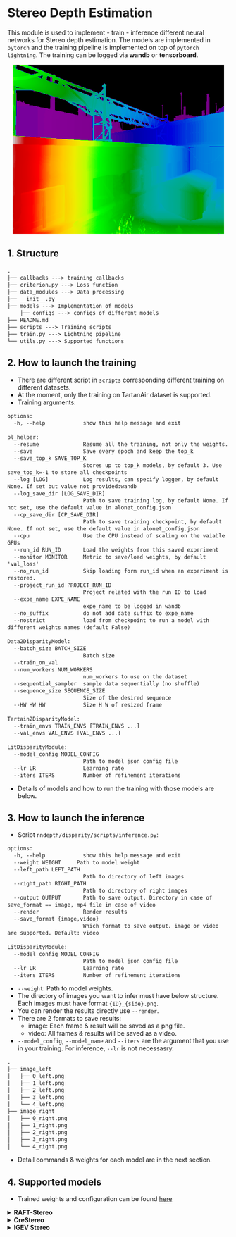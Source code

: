 # Stereo Depth Estimation
This module is used to implement - train - inference different neural networks for Stereo depth estimation. The models are implemented in `pytorch` and the training pipeline is implemented on top of `pytorch lightning`. The training can be logged via **wandb** or **tensorboard**.

<p align="center">
  <img src="../../images/tartanair_disp.png"/>
</p>

## 1. Structure
```
.
├── callbacks ---> training callbacks
├── criterion.py ---> Loss function
├── data_modules ---> Data processing
├── __init__.py
├── models ---> Implementation of models
    ├── configs ---> configs of different models
├── README.md
├── scripts ---> Training scripts
├── train.py ---> Lightning pipeline
└── utils.py ---> Supported functions

```

## 2. How to launch the training
- There are different script in `scripts` corresponding different training on different datasets.
- At the moment, only the training on TartanAir dataset is supported.
- Training arguments:
```
options:
  -h, --help            show this help message and exit

pl_helper:
  --resume              Resume all the training, not only the weights.
  --save                Save every epoch and keep the top_k
  --save_top_k SAVE_TOP_K
                        Stores up to top_k models, by default 3. Use save_top_k=-1 to store all checkpoints
  --log [LOG]           Log results, can specify logger, by default None. If set but value not provided:wandb
  --log_save_dir [LOG_SAVE_DIR]
                        Path to save training log, by default None. If not set, use the default value in alonet_config.json
  --cp_save_dir [CP_SAVE_DIR]
                        Path to save training checkpoint, by default None. If not set, use the default value in alonet_config.json
  --cpu                 Use the CPU instead of scaling on the vaiable GPUs
  --run_id RUN_ID       Load the weights from this saved experiment
  --monitor MONITOR     Metric to save/load weights, by default 'val_loss'
  --no_run_id           Skip loading form run_id when an experiment is restored.
  --project_run_id PROJECT_RUN_ID
                        Project related with the run ID to load
  --expe_name EXPE_NAME
                        expe_name to be logged in wandb
  --no_suffix           do not add date suffix to expe_name
  --nostrict            load from checkpoint to run a model with different weights names (default False)

Data2DisparityModel:
  --batch_size BATCH_SIZE
                        Batch size
  --train_on_val
  --num_workers NUM_WORKERS
                        num_workers to use on the dataset
  --sequential_sampler  sample data sequentially (no shuffle)
  --sequence_size SEQUENCE_SIZE
                        Size of the desired sequence
  --HW HW HW            Size H W of resized frame

Tartain2DisparityModel:
  --train_envs TRAIN_ENVS [TRAIN_ENVS ...]
  --val_envs VAL_ENVS [VAL_ENVS ...]

LitDisparityModule:
  --model_config MODEL_CONFIG
                        Path to model json config file
  --lr LR               Learning rate
  --iters ITERS         Number of refinement iterations
```
- Details of models and how to run the training with those models are below.

## 3. How to launch the inference
- Script `nndepth/disparity/scripts/inference.py`:
```
options:
  -h, --help            show this help message and exit
  --weight WEIGHT     Path to model weight
  --left_path LEFT_PATH
                        Path to directory of left images
  --right_path RIGHT_PATH
                        Path to directory of right images
  --output OUTPUT       Path to save output. Directory in case of save_format == image, mp4 file in case of video
  --render              Render results
  --save_format {image,video}
                        Which format to save output. image or video are supported. Default: video

LitDisparityModule:
  --model_config MODEL_CONFIG
                        Path to model json config file
  --lr LR               Learning rate
  --iters ITERS         Number of refinement iterations
```
- `--weight`: Path to model weights.
- The directory of images you want to infer must have below structure. Each images must have format `{ID}_{side}.png`.
- You can render the results directly use `--render`.
- There are 2 formats to save results:
  - image: Each frame & result will be saved as a png file.
  - video: All frames & results will be saved as a video.
- `--model_config`, `--model_name` and `--iters` are the argument that you use in your training. For inference, `--lr` is not necessasry.
```
.
├── image_left
│   ├── 0_left.png
│   ├── 1_left.png
│   ├── 2_left.png
│   ├── 3_left.png
│   └── 4_left.png
├── image_right
│   ├── 0_right.png
│   ├── 1_right.png
│   ├── 2_right.png
│   ├── 3_right.png
│   └── 4_right.png
```
- Detail commands & weights for each model are in the next section.

## 4. Supported models
- Trained weights and configuration can be found [here](https://drive.google.com/drive/folders/1hoOflbJ_75kmucyyN7eTwFT6le44oDuJ)
<details>
  <summary><b> RAFT-Stereo</b></summary>

  ## Architecture
  - Detail at [RAFT-Stereo](https://arxiv.org/pdf/2109.07547.pdf)
  <p align="center">
  <img src="../../images/raftstereo.png"/>
  </p>

- `ResNet50` & `RepViT` are used as backbone.

  ## Training command
  ```bash
  python nndepth/disparity/scripts/train_disparity_on_tartanair.py  --model_config nndepth/disparity/models/configs/Coarse2FineGroupRepViTRAFTStereo.json --iters 2 --batch_size 4 --accumulate_grad_batches 2 --lr 2e-4 --limit_val_batches 200 --val_check_interval 5000 --max_step 250000 --HW 448 640 --train_envs abandonedfactory amusement carwelding endofworld gascola hospital japanesealley neighborhood ocean office office2 oldtown seasidetown seasonsforest seasonsforest_winter soulcity westerndesert --val_envs abandonedfactory_night --expe_name baseline --log --save --num_workers 8
  ```

</details>

<details>
  <summary><b> CreStereo</b></summary>

  ## Architecture
  - Detail at [CreStereo](https://arxiv.org/abs/2203.11483)
  <p align="center">
  <img src="../../images/crestereo.png"/>
  </p>

- `ResNet50` is used as backbone.

  ## Training command
  ```bash
  python nndepth/disparity/scripts/train_disparity_on_tartanair.py --model_config nndepth/disparity/models/configs/CREStereo.json --iters 4 --batch_size 4 --accumulate_grad_batches 2 --lr 5e-5 --limit_val_batches 200 --max_step 150000 --HW 384 480 --train_envs abandonedfactory amusement carwelding endofworld gascola hospital japanesealley neighborhood ocean office office2 oldtown seasidetown seasonsforest seasonsforest_winter soulcity westerndesert --val_envs abandonedfactory_night --expe_name baseline --log --save
  ```
</details>

<details>
  <summary><b> IGEV Stereo</b></summary>

  ## Architecture
  - Detail at [IGEV-Stereo](https://arxiv.org/pdf/2303.06615.pdf)
  <p align="center">
  <img src="../../images/igev.png"/>
  </p>

- `MobilenetLarge-V3` is used as backbone.

  ## Training command
  ```bash
  python nndepth/disparity/scripts/train_disparity_on_tartanair.py --model_config nndepth/disparity/models/configs/IGEVStereoMBNet.json --iters 6 --batch_size 4 --accumulate_grad_batches 2 --lr 5e-5 --limit_val_batches 200 --max_step 150000 --HW 384 480 --train_envs abandonedfactory amusement carwelding endofworld gascola hospital japanesealley neighborhood ocean office office2 oldtown seasidetown seasonsforest seasonsforest_winter soulcity westerndesert --val_envs abandonedfactory_night --expe_name baseline --log --save
  ```
</details>

